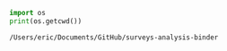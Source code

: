 ```python
import os
print(os.getcwd())
```

    /Users/eric/Documents/GitHub/surveys-analysis-binder



```python

```
